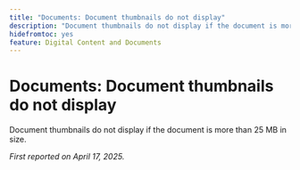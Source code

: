 ```yaml
---
title: "Documents: Document thumbnails do not display"
description: "Document thumbnails do not display if the document is more than 25 MB in size."
hidefromtoc: yes
feature: Digital Content and Documents
---
```


# Documents: Document thumbnails do not display

Document thumbnails do not display if the document is more than 25 MB in size.

_First reported on April 17, 2025._
